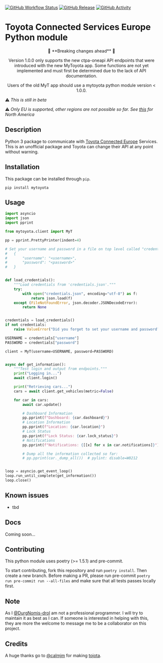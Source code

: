 [![GitHub Workflow Status][workflow-shield]][workflow]
[![GitHub Release][releases-shield]][releases]
[![GitHub Activity][commits-shield]][commits]

# Toyota Connected Services Europe Python module

 <p align=center> 🚨 **Breaking changes ahead** 🚨 </p>
 <p align=center> Version 1.0.0 only supports the new ctpa-oneapi API endpoints that were introduced with the new MyToyota app. Some functions are not yet implemented and must first be determined due to the lack of API documentation. </p>
 <p align=center> Users of the old MyT app should use a mytoyota python module version < 1.0.0. </p>

⚠️ _This is still in beta_

⚠️ _Only EU is supported, other regions are not possible so far. See [this](https://github.com/widewing/toyota-na) for North America_

## Description

Python 3 package to communicate with [Toyota Connected Europe](https://www.toyota-europe.com/about-us/toyota-in-europe/toyota-connected-europe) Services.
This is an unofficial package and Toyota can change their API at any point without warning.

## Installation

This package can be installed through `pip`.

```text
pip install mytoyota
```

## Usage

```python
import asyncio
import json
import pprint

from mytoyota.client import MyT

pp = pprint.PrettyPrinter(indent=4)

# Set your username and password in a file on top level called "credentials.json" in the format:
#   {
#       "username": "<username>",
#       "password": "<password>"
#   }


def load_credentials():
    """Load credentials from 'credentials.json'."""
    try:
        with open("credentials.json", encoding="utf-8") as f:
            return json.load(f)
    except (FileNotFoundError, json.decoder.JSONDecodeError):
        return None


credentials = load_credentials()
if not credentials:
    raise ValueError("Did you forget to set your username and password? Or supply the credentials file")

USERNAME = credentials["username"]
PASSWORD = credentials["password"]

client = MyT(username=USERNAME, password=PASSWORD)


async def get_information():
    """Test login and output from endpoints."""
    print("Logging in...")
    await client.login()

    print("Retrieving cars...")
    cars = await client.get_vehicles(metric=False)

    for car in cars:
        await car.update()

        # Dashboard Information
        pp.pprint(f"Dashboard: {car.dashboard}")
        # Location Information
        pp.pprint(f"Location: {car.location}")
        # Lock Status
        pp.pprint(f"Lock Status: {car.lock_status}")
        # Notifications
        pp.pprint(f"Notifications: {[[x] for x in car.notifications]}")

        # Dump all the information collected so far:
        # pp.pprint(car._dump_all())  # pylint: disable=W0212


loop = asyncio.get_event_loop()
loop.run_until_complete(get_information())
loop.close()
```

## Known issues

- tbd

## Docs

Coming soon...

## Contributing

This python module uses poetry (>= 1.5.1) and pre-commit.

To start contributing, fork this repository and run `poetry install`. Then create a new branch. Before making a PR, please run pre-commit `poetry run pre-commit run --all-files` and make sure that all tests passes locally first.

## Note

As I [@DurgNomis-drol](https://github.com/DurgNomis-drol) am not a professional programmer. I will try to maintain it as best as I can. If someone is interested in helping with this, they are more the welcome to message me to be a collaborator on this project.

## Credits

A huge thanks go to [@calmjm](https://github.com/calmjm) for making [tojota](https://github.com/calmjm/tojota).

[releases-shield]: https://img.shields.io/github/release/DurgNomis-drol/mytoyota.svg?style=flat
[releases]: https://github.com/DurgNomis-drol/mytoyota/releases
[workflow-shield]: https://img.shields.io/github/actions/workflow/status/DurgNomis-drol/mytoyota/build.yml?branch=master&style=flat
[workflow]: https://github.com/DurgNomis-drol/mytoyota/actions
[commits-shield]: https://img.shields.io/github/commit-activity/y/DurgNomis-drol/mytoyota.svg?style=flat
[commits]: https://github.com/DurgNomis-drol/mytoyota/commits/master
